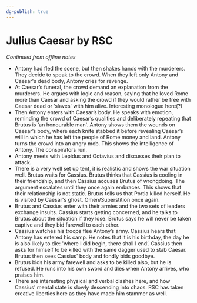 ```yaml
---
dg-publish: true
---
```

# Julius Caesar by RSC
*Continued from offline notes*
- Antony had fled the scene, but then shakes hands with the murderers. They decide to speak to the crowd. When they left only Antony and Caesar's dead body, Antony cries for revenge.
- At Caesar’s funeral, the crowd demand an explanation from the murderers. He argues with logic and reason, saying that he loved Rome more than Caesar and asking the crowd if they would rather be free with Caesar dead or ‘slaves' with him alive. Interesting monologue here(?)
- Then Antony enters with Caesar’s body. He speaks with emotion, reminding the crowd of Caesar’s qualities and deliberately repeating that Brutus is ‘an honourable man'. Antony shows them the wounds on Caesar’s body, where each knife stabbed it before revealing Caesar’s will in which he has left the people of Rome money and land. Antony turns the crowd into an angry mob. This shows the intelligence of Antony. The conspirators run.
-  Antony meets with Lepidus and Octavius and discusses their plan to attack.
- There is a very well set up tent, it is realistic and shows the war situation well. Brutus waits for Cassius. Brutus thinks that Cassius is cooling in their friendship, and then Cassius accuses Brutus of wrongdoing. The argument escalates until they once again embraces. This shows that their relationship is not static. Brutus tells us that Portia killed herself.  He is visited by Caesar's ghost. Omen/Superstition once again.
- Brutus and Cassius enter with their armies and the two sets of leaders exchange insults. Cassius starts getting concerned, and he talks to Brutus about the situation if they lose. Brutus says he will never be taken captive and they bid farewell to each other.
- Cassius watches his troops flee Antony’s army. Cassius hears that Antony has entered his camp. He notes that it is his birthday, the day he is also likely to die: 'where I did begin, there shall I end’. Cassius then asks for himself to be killed with the same dagger used to stab Caesar.  Brutus then sees Cassius' body and fondly bids goodbye.
- Brutus bids his army farewell and asks to be killed also, but he is refused. He runs into his own sword and dies when Antony arrives, who praises him.
- There are interesting physical and verbal clashes here, and how Cassius' mental state is slowly descending into chaos. RSC has taken creative liberties here as they have made him stammer as well.







